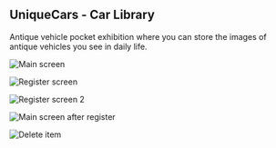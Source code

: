 ## UniqueCars - Car Library
Antique vehicle pocket exhibition where you can store the images of antique vehicles you see in daily life.

![Main screen](https://github.com/berkedursunoglu/UniqueCars/blob/master/ss1.png?raw=true)

![Register screen]([https://prnt.sc/mpzXp-SJtggB](https://github.com/berkedursunoglu/UniqueCars/blob/master/ss2.png?raw=true))

![Register screen 2]([https://prnt.sc/eqbrLTzQXyZr](https://github.com/berkedursunoglu/UniqueCars/blob/master/ss3.png?raw=true))

![Main screen after register]([https://prnt.sc/I-pt9xilCF82](https://github.com/berkedursunoglu/UniqueCars/blob/master/ss4.png?raw=true))

![Delete item]([https://prnt.sc/aAPrS_1qo1HD](https://github.com/berkedursunoglu/UniqueCars/blob/master/ss6.png?raw=true))
